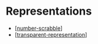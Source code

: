 <!--
 Copyright (C) 2023 David Jones
 
 This file is part of memex.
 
 memex is free software: you can redistribute it and/or modify
 it under the terms of the GNU General Public License as published by
 the Free Software Foundation, either version 3 of the License, or
 (at your option) any later version.
 
 memex is distributed in the hope that it will be useful,
 but WITHOUT ANY WARRANTY; without even the implied warranty of
 MERCHANTABILITY or FITNESS FOR A PARTICULAR PURPOSE.  See the
 GNU General Public License for more details.
 
 You should have received a copy of the GNU General Public License
 along with memex.  If not, see <http://www.gnu.org/licenses/>.
-->

# Representations 


- [[number-scrabble]]
- [[transparent-representation]]

[//begin]: # "Autogenerated link references for markdown compatibility"
[number-scrabble]: number-scrabble "Number Scrabble"
[transparent-representation]: transparent-representation "Transparent representation"
[//end]: # "Autogenerated link references"